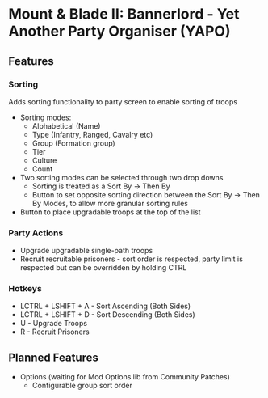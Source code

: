 # Mount &amp; Blade II: Bannerlord - Yet Another Party Organiser (YAPO)

## Features

### Sorting

Adds sorting functionality to party screen to enable sorting of troops

- Sorting modes:
  - Alphabetical (Name)
  - Type (Infantry, Ranged, Cavalry etc)
  - Group (Formation group)
  - Tier
  - Culture
  - Count
- Two sorting modes can be selected through two drop downs
  - Sorting is treated as a Sort By -> Then By
  - Button to set opposite sorting direction between the Sort By -> Then By Modes, to allow more granular sorting rules
- Button to place upgradable troops at the top of the list

### Party Actions

- Upgrade upgradable single-path troops
- Recruit recruitable prisoners - sort order is respected, party limit is respected but can be overridden by holding CTRL

### Hotkeys

- LCTRL + LSHIFT + A - Sort Ascending (Both Sides)
- LCTRL + LSHIFT + D - Sort Descending (Both Sides)
- U - Upgrade Troops
- R - Recruit Prisoners

## Planned Features

- Options (waiting for Mod Options lib from Community Patches)
  - Configurable group sort order

